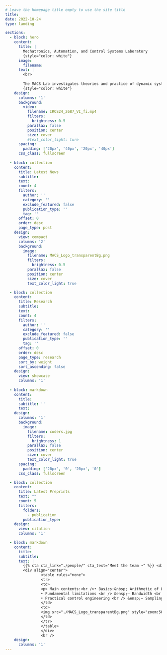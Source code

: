```yaml
---
# Leave the homepage title empty to use the site title
title: 
date: 2022-10-24
type: landing

sections:
  - block: hero
    content:
      title: |
        Mechatronics, Automation, and Control Systems Laboratory 
        {style="color: white"}
      image:
        filename: 
      text: |
        <br>
        
        The MACS Lab investigates theories and practice of dynamic systems and controls, to seek better understanding and engineering of the systematic interplay between data, system, and control in machines and automation processes that positively impact our lives.
        {style="color: white"}
    design:
      columns: '1'
      background:
        video:
          filename: IROS24_2687_VI_fi.mp4
          filters:
            brightness: 0.5
          parallax: false
          position: center
          size: cover
          #text_color_light: ture
      spacing:
        padding: ['20px', '40px', '20px', '40px']
      css_class: fullscreen
  
  - block: collection
    content:
      title: Latest News
      subtitle:
      text:
      count: 4
      filters:
        author: ''
        category: ''
        exclude_featured: false
        publication_type: ''
        tag: ''
      offset: 0
      order: desc
      page_type: post
    design:
      view: compact
      columns: '2'
      background:
        image: 
          filename: MACS_Logo_transparentBg.png
          filters:
            brightness: 0.5
          parallax: false
          position: center
          size: cover
          text_color_light: true

  - block: collection
    content:
      title: Research
      subtitle:
      text:
      count: 4
      filters:
        author: ''
        category: ''
        exclude_featured: false
        publication_type: ''
        tag: ''
      offset: 0
      order: desc
      page_type: research
      sort_by: weight
      sort_ascending: false
    design:
      view: showcase
      columns: '1'
  
  - block: markdown
    content:
      title:
      subtitle: ''
      text:
    design:
      columns: '1'
      background:
        image: 
          filename: coders.jpg
          filters:
            brightness: 1
          parallax: false
          position: center
          size: cover
          text_color_light: true
      spacing:
        padding: ['20px', '0', '20px', '0']
      css_class: fullscreen

  - block: collection
    content:
      title: Latest Preprints
      text: ""
      count: 5
      filters:
        folders:
          - publication
        publication_type: 
    design:
      view: citation
      columns: '1'

  - block: markdown
    content:
      title:
      subtitle:
      text: |
        {{% cta cta_link="./people/" cta_text="Meet the team →" %}} <div align=center>![ \label{fig:Logo}](../assets/media/MACS_Logo_transparentBg.png)
        <div align="center">
                <table rules="none">
                <tr>
                <td>
                <p> Main contents:<br />• Basics:&nbsp; Arithmetic of LTI systems, Goals of feedback, Loop shaping, Tradeoffs <br />
                • Fundamental limitations <br /> &ensp;– Bandwidth <br /> &ensp;– Waterbed <br /> &ensp;– Unstable zeros <br /> &ensp;– Magnitude-phase relationship <br />
                • Practical control engineering <br /> &ensp;– Sampling time <br /> &ensp;– Delays <br /> &ensp;– Time-frequency relationship </p>
                </td>
                <td>
                <img src="./MACS_Logo_transparentBg.png" style="zoom:50%"  alt=""/>
                </td>
                </tr>
                </table>    
                </div>
                <br />
    design:
      columns: '1'
---
```

